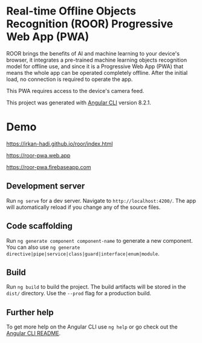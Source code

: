 # Real-time Offline Objects Recognition (ROOR) Progressive Web App (PWA)

ROOR brings the benefits of AI and machine learning to your device's browser, it integrates a pre-trained machine learning objects recognition model for offline use, and since it is a Progressive Web App (PWA) that means the whole app can be operated completely offline. After the initial load, no connection is required to operate the app.

This PWA requires access to the device's camera feed.

This project was generated with [Angular CLI](https://github.com/angular/angular-cli) version 8.2.1.

# Demo

https://irkan-hadi.github.io/roor/index.html

https://roor-pwa.web.app

https://roor-pwa.firebaseapp.com


## Development server

Run `ng serve` for a dev server. Navigate to `http://localhost:4200/`. The app will automatically reload if you change any of the source files.

## Code scaffolding

Run `ng generate component component-name` to generate a new component. You can also use `ng generate directive|pipe|service|class|guard|interface|enum|module`.

## Build

Run `ng build` to build the project. The build artifacts will be stored in the `dist/` directory. Use the `--prod` flag for a production build.


## Further help

To get more help on the Angular CLI use `ng help` or go check out the [Angular CLI README](https://github.com/angular/angular-cli/blob/master/README.md).
